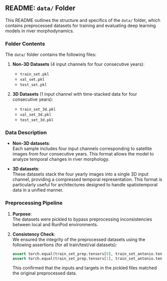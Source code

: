 ## README: `data/` Folder  

This README outlines the structure and specifics of the `data/` folder, which contains preprocessed datasets for training and evaluating deep learning models in river morphodynamics.  

### Folder Contents  

The `data/` folder contains the following files:  

1. **Non-3D Datasets** (4 input channels for four consecutive years):
   - `train_set.pkl`  
   - `val_set.pkl`  
   - `test_set.pkl`  

2. **3D Datasets** (1 input channel with time-stacked data for four consecutive years):  
   - `train_set_3d.pkl`  
   - `val_set_3d.pkl`  
   - `test_set_3d.pkl`  

### Data Description  

- **Non-3D datasets**:  
  Each sample includes four input channels corresponding to satellite images from four consecutive years. This format allows the model to analyze temporal changes in river morphology.  

- **3D datasets**:  
  These datasets stack the four yearly images into a single 3D input channel, providing a compressed temporal representation. This format is particularly useful for architectures designed to handle spatiotemporal data in a unified manner.  

### Preprocessing Pipeline  

1. **Purpose**:  
   The datasets were pickled to bypass preprocessing inconsistencies between local and RunPod environments.  

2. **Consistency Check**:  
   We ensured the integrity of the preprocessed datasets using the following assertions (for all train/test/val datasets):  
   ```python  
   assert torch.equal(train_set_prep.tensors[0], train_set_antonio.tensors[0]), "Inputs differ"  
   assert torch.equal(train_set_prep.tensors[1], train_set_antonio.tensors[1]), "Targets differ"  
   ```  
   This confirmed that the inputs and targets in the pickled files matched the original preprocessed data.  


